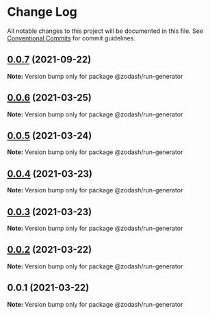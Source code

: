 # Change Log

All notable changes to this project will be documented in this file.
See [Conventional Commits](https://conventionalcommits.org) for commit guidelines.

## [0.0.7](https://github.com/zcorky/zodash/compare/@zodash/run-generator@0.0.6...@zodash/run-generator@0.0.7) (2021-09-22)

**Note:** Version bump only for package @zodash/run-generator





## [0.0.6](https://github.com/zcorky/zodash/compare/@zodash/run-generator@0.0.5...@zodash/run-generator@0.0.6) (2021-03-25)

**Note:** Version bump only for package @zodash/run-generator





## [0.0.5](https://github.com/zcorky/zodash/compare/@zodash/run-generator@0.0.4...@zodash/run-generator@0.0.5) (2021-03-24)

**Note:** Version bump only for package @zodash/run-generator





## [0.0.4](https://github.com/zcorky/zodash/compare/@zodash/run-generator@0.0.3...@zodash/run-generator@0.0.4) (2021-03-23)

**Note:** Version bump only for package @zodash/run-generator





## [0.0.3](https://github.com/zcorky/zodash/compare/@zodash/run-generator@0.0.2...@zodash/run-generator@0.0.3) (2021-03-23)

**Note:** Version bump only for package @zodash/run-generator





## [0.0.2](https://github.com/zcorky/zodash/compare/@zodash/run-generator@0.0.1...@zodash/run-generator@0.0.2) (2021-03-22)

**Note:** Version bump only for package @zodash/run-generator





## 0.0.1 (2021-03-22)

**Note:** Version bump only for package @zodash/run-generator
